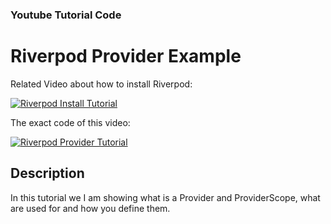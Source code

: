 ### Youtube Tutorial Code

# Riverpod Provider Example

Related Video about how to install Riverpod:

[![Riverpod Install Tutorial](https://img.youtube.com/vi/HbrtQYEPsoo/0.jpg)](https://www.youtube.com/watch?v=HbrtQYEPsoo)

The exact code of this video:

[![Riverpod Provider Tutorial](https://img.youtube.com/vi/fK3FhVu0ivI/0.jpg)](https://www.youtube.com/watch?v=fK3FhVu0ivI)

## Description

In this tutorial we I am showing what is a Provider and ProviderScope, what are used for and how you define them.
